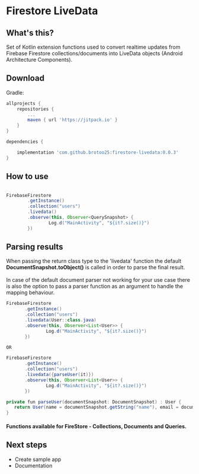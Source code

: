 # Firestore LiveData

## What's this?

Set of Kotlin extension functions used to convert realtime updates from Firebase Firestore collections/documents into LiveData objects (Android Architecture Components).

## Download

Gradle:

```groovy
allprojects {
    repositories {
        ...
        maven { url 'https://jitpack.io' }
    }
}

dependencies {

    implementation 'com.github.brotoo25:firestore-livedata:0.0.3'
}
```

## How to use

```java

FirebaseFirestore
        .getInstance()
        .collection("users")
        .livedata()
        .observe(this, Observer<QuerySnapshot> {
                Log.d("MainActivity", "${it?.size()}")
        })
```

## Parsing results

 When passing the return class type to the 'livedata' function the default **DocumentSnapshot.toObject()** is called in order to parse the final result.
 <br><br>
 In case of the default document parser not working for your use case there is also the option to pass a parser function as an argument to handle the mapping behaviour.

 ```java
FirebaseFirestore
        .getInstance()
        .collection("users")
        .livedata(User::class.java)
        .observe(this, Observer<List<User>> {
                Log.d("MainActivity", "${it?.size()}")
        })

OR

FirebaseFirestore
        .getInstance()
        .collection("users")
        .livedata({parseUser(it)})
        .observe(this, Observer<List<User>> {
                Log.d("MainActivity", "${it?.size()}")
        })

private fun parseUser(documentSnapshot: DocumentSnapshot) : User {
    return User(name = documentSnapshot.getString("name"), email = documentSnapshot.getString("email"))
}
 ```

#### Functions available for FireStore - Collections, Documents and Queries.

## Next steps

 * Create sample app
 * Documentation
